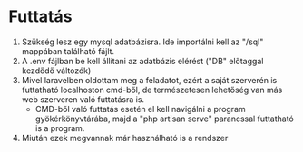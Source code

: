 # Futtatás
  1. Szükség lesz egy mysql adatbázisra. Ide importálni kell az "/sql" mappában található fájlt.
  2. A .env fájlban be kell állítani az adatbázis elérést ("DB" előtaggal kezdődő változók)
  3. Mivel laravelben oldottam meg a feladatot, ezért a saját szerverén is futtatható localhoston cmd-ből, de természetesen lehetőség van más web szerveren való futtatásra is.
     - CMD-ből való futtatás esetén el kell navigálni a program gyökérkönyvtárába, majd a "php artisan serve" parancssal futtatható is a program.
  4. Miután ezek megvannak már használható is a rendszer
